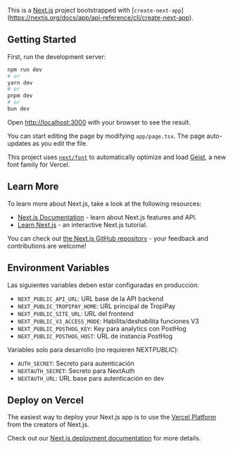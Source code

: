 This is a [Next.js](https://nextjs.org) project bootstrapped with [`create-next-app`] (https://nextjs.org/docs/app/api-reference/cli/create-next-app).

## Getting Started

First, run the development server:

```bash
npm run dev
# or
yarn dev
# or
pnpm dev
# or
bun dev
```

Open [http://localhost:3000](http://localhost:3000) with your browser to see the result.

You can start editing the page by modifying `app/page.tsx`. The page auto-updates as you edit the file.

This project uses [`next/font`](https://nextjs.org/docs/app/building-your-application/optimizing/fonts) to automatically optimize and load [Geist](https://vercel.com/font), a new font family for Vercel.

## Learn More

To learn more about Next.js, take a look at the following resources:

- [Next.js Documentation](https://nextjs.org/docs) - learn about Next.js features and API.
- [Learn Next.js](https://nextjs.org/learn) - an interactive Next.js tutorial.

You can check out [the Next.js GitHub repository](https://github.com/vercel/next.js) - your feedback and contributions are welcome!

## Environment Variables

Las siguientes variables deben estar configuradas en producción:

- `NEXT_PUBLIC_API_URL`: URL base de la API backend
- `NEXT_PUBLIC_TROPIPAY_HOME`: URL principal de TropiPay
- `NEXT_PUBLIC_SITE_URL`: URL del frontend
- `NEXT_PUBLIC_V3_ACCESS_MODE`: Habilita/deshabilita funciones V3
- `NEXT_PUBLIC_POSTHOG_KEY`: Key para analytics con PostHog
- `NEXT_PUBLIC_POSTHOG_HOST`: URL de instancia PostHog

Variables solo para desarrollo (no requieren NEXT*PUBLIC*):

- `AUTH_SECRET`: Secreto para autenticación
- `NEXTAUTH_SECRET`: Secreto para NextAuth
- `NEXTAUTH_URL`: URL base para autenticación en dev

## Deploy on Vercel

The easiest way to deploy your Next.js app is to use the [Vercel Platform](https://vercel.com/new?utm_medium=default-template&filter=next.js&utm_source=create-next-app&utm_campaign=create-next-app-readme) from the creators of Next.js.

Check out our [Next.js deployment documentation](https://nextjs.org/docs/app/building-your-application/deploying) for more details.
